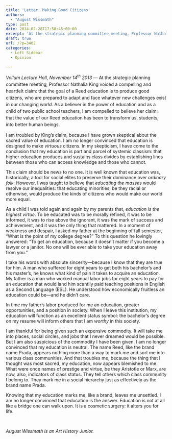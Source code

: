 ```yaml
---
title: 'Letter: Making Good Citizens'
authors: 
  - "August Wissmath"
type: post
date: 2014-02-28T17:58:45+00:00
excerpt: 'At the strategic planning committee meeting, Professor Nathalia King voiced a compelling and heartfelt claim: that the goal of a Reed education is to produce good citizens, who are prepared to adapt and face whatever new challenges exist in our changing world. As a believer in the power of education and as a child of two public school teachers, I am compelled to believe her claim: that the value of our Reed education has been to transform us, students, into better human beings.'
draft: true
url: /?p=3402
categories:
  - Left Sidebar
  - Opinion

---
```

_<span style="line-height: 1.5em;">Vollum Lecture Hall, November 14</span><sup style="line-height: 1.5em;">th</sup>_<span style="line-height: 1.5em;"><em> 2013 — </em></span><span style="line-height: 1.5em;">At the strategic planning committee meeting, Professor Nathalia King voiced a compelling and heartfelt claim: that the goal of a Reed education is to produce good citizens, who are prepared to adapt and face whatever new challenges exist in our changing </span><i style="line-height: 1.5em;">world</i><span style="line-height: 1.5em;">. As a believer in the power of education and as a child of two public school teachers, I am compelled to believe her claim: that the value of our Reed education has been to transform us, students, into better human beings.</span>

I am troubled by King’s claim, because I have grown skeptical about the sacred value of education. I am no longer convinced that education is designed to make _virtuous_ citizens. In my skepticism, I have come to the conclusion that my education is part and parcel of systemic classism: that higher education produces and sustains class divides by establishing lines between those who can access knowledge and those who cannot.

This claim should be news to no one. It is well known that education was, historically, a tool for social elites to preserve their dominance over _ordinary folk._ However, I was taught to believe that _educating the masses_ would resolve our inequalities: that educating minorities, be they racial or otherwise, would produce the kinds of citizens who would make our world more equal.

As a child I was told again and again by my parents that, _education is the highest virtue_. To be educated was to be morally refined, it was to be informed, it was to rise above the ignorant, it was the mark of success and achievement, and it was the only thing that mattered. In a moment of weakness and despair, I asked my father at the beginning of fall semester, “What is the point of my college degree?” To this question he lovingly answered: “To get an education, because it doesn’t matter if you become a lawyer or a janitor. No one will be ever able to take your education away from you.”

I take his words with absolute sincerity—because I know that they are true for him. A man who suffered for eight years to get both his bachelor&#8217;s and his master&#8217;s, he knows what kind of pain it takes to acquire an education. My father is a man who worked manual labor jobs for eight years to pay for an education that would land him scantily paid teaching positions in English as a Second Language (ESL). He understood how economically fruitless an education could be—and he didn’t care.

In time my father’s labor produced for me an education, greater opportunities, and a position in society. When I leave this institution, my education will function as an excellent status symbol: the bachelor’s degree on my resume will inform others that I am _worthy_ in this society.

I am thankful for being given such an expensive commodity. It will take me into places, social circles, and jobs that I never dreamed would be possible. But I am also suspicious of the commodity I have been given. I am no longer convinced that my education is neutral. The name Reed, like the brand name Prada, appears nothing more than a way to mark me and sort me into various class communities. And that troubles me, because the thing that I thought was most sacred, my education, now appears blemished to me. What were once names of prestige and virtue, be they Aristotle or Marx, are now, also, indicators of class status. They tell others which class community I belong to. They mark me in a social hierarchy just as effectively as the brand name Prada.

Knowing that my education marks me, like a brand, leaves me unsettled. I am no longer convinced that education is the answer. Education is not at all like a bridge one can walk upon. It is a cosmetic surgery: it alters you for life.

&nbsp;

_August Wissmath is an Art History Junior._